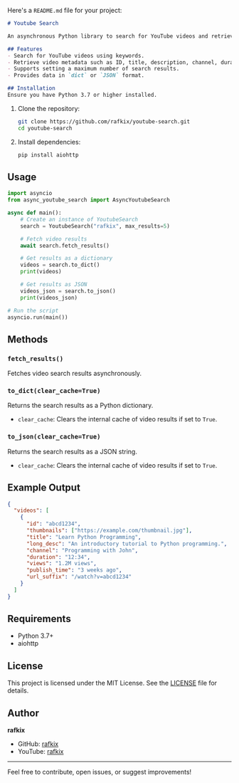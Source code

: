 Here's a `README.md` file for your project: 

```markdown
# Youtube Search

An asynchronous Python library to search for YouTube videos and retrieve detailed metadata, such as video title, channel, views, and more.

## Features
- Search for YouTube videos using keywords.
- Retrieve video metadata such as ID, title, description, channel, duration, views, and more.
- Supports setting a maximum number of search results.
- Provides data in `dict` or `JSON` format.

## Installation
Ensure you have Python 3.7 or higher installed.
```

1. Clone the repository:
   ```bash
   git clone https://github.com/rafkix/youtube-search.git
   cd youtube-search
   ```

2. Install dependencies:
   ```bash
   pip install aiohttp
   ```

## Usage

```python
import asyncio
from async_youtube_search import AsyncYoutubeSearch

async def main():
    # Create an instance of YoutubeSearch
    search = YoutubeSearch("rafkix", max_results=5)

    # Fetch video results
    await search.fetch_results()

    # Get results as a dictionary
    videos = search.to_dict()
    print(videos)

    # Get results as JSON
    videos_json = search.to_json()
    print(videos_json)

# Run the script
asyncio.run(main())
```

## Methods

### `fetch_results()`
Fetches video search results asynchronously.

### `to_dict(clear_cache=True)`
Returns the search results as a Python dictionary.

- `clear_cache`: Clears the internal cache of video results if set to `True`.

### `to_json(clear_cache=True)`
Returns the search results as a JSON string.

- `clear_cache`: Clears the internal cache of video results if set to `True`.

## Example Output
```json
{
  "videos": [
    {
      "id": "abcd1234",
      "thumbnails": ["https://example.com/thumbnail.jpg"],
      "title": "Learn Python Programming",
      "long_desc": "An introductory tutorial to Python programming.",
      "channel": "Programming with John",
      "duration": "12:34",
      "views": "1.2M views",
      "publish_time": "3 weeks ago",
      "url_suffix": "/watch?v=abcd1234"
    }
  ]
}
```

## Requirements
- Python 3.7+
- aiohttp

## License
This project is licensed under the MIT License. See the [LICENSE](LICENSE) file for details.

## Author
**rafkix**

- GitHub: [rafkix](https://github.com/rafkix)
- YouTube: [rafkix](https://youtube.com/@rafkix)

---

Feel free to contribute, open issues, or suggest improvements!
```
